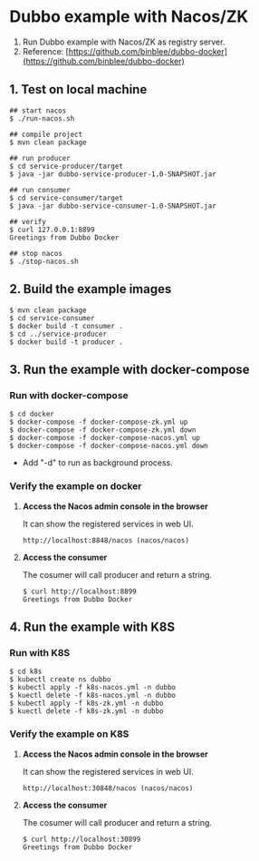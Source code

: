 # Dubbo example with Nacos/ZK

1. Run Dubbo example with Nacos/ZK as registry server.
2. Reference: [https://github.com/binblee/dubbo-docker](https://github.com/binblee/dubbo-docker)

## 1. Test on local machine

```
## start nacos
$ ./run-nacos.sh

## compile project 
$ mvn clean package

## run producer
$ cd service-producer/target
$ java -jar dubbo-service-producer-1.0-SNAPSHOT.jar

## run consumer
$ cd service-consumer/target
$ java -jar dubbo-service-consumer-1.0-SNAPSHOT.jar

## verify
$ curl 127.0.0.1:8899
Greetings from Dubbo Docker

## stop nacos
$ ./stop-nacos.sh
```

## 2. Build the example images

```
$ mvn clean package
$ cd service-consumer
$ docker build -t consumer .
$ cd ../service-producer
$ docker build -t producer .
```

## 3. Run the example with docker-compose

### Run with docker-compose
```
$ cd docker
$ docker-compose -f docker-compose-zk.yml up
$ docker-compose -f docker-compose-zk.yml down
$ docker-compose -f docker-compose-nacos.yml up
$ docker-compose -f docker-compose-nacos.yml down
```
* Add "-d" to run as background process.


### Verify the example on docker

1. **Access the Nacos admin console in the browser**

	It can show the registered services in web UI.
	
	```
	http://localhost:8848/nacos (nacos/nacos)
	```
	
2. **Access the consumer**
	
	The cosumer will call producer and return a string.

	```
	$ curl http://localhost:8899
	Greetings from Dubbo Docker
	```
	

## 4. Run the example with K8S	
### Run with K8S
```
$ cd k8s
$ kubectl create ns dubbo
$ kubectl apply -f k8s-nacos.yml -n dubbo
$ kuectl delete -f k8s-nacos.yml -n dubbo
$ kubectl apply -f k8s-zk.yml -n dubbo
$ kuectl delete -f k8s-zk.yml -n dubbo
```

### Verify the example on K8S

1. **Access the Nacos admin console in the browser**

	It can show the registered services in web UI.
	
	```
	http://localhost:30848/nacos (nacos/nacos)
	```
	
2. **Access the consumer**
	
	The cosumer will call producer and return a string.

	```
	$ curl http://localhost:30899
	Greetings from Dubbo Docker
	```
	

